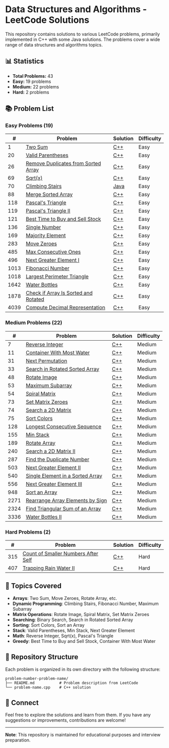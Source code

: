 # Data Structures and Algorithms - LeetCode Solutions

This repository contains solutions to various LeetCode problems, primarily implemented in C++ with some Java solutions. The problems cover a wide range of data structures and algorithms topics.

## 📊 Statistics

- **Total Problems:** 43
- **Easy:** 19 problems
- **Medium:** 22 problems
- **Hard:** 2 problems

## 📚 Problem List

### Easy Problems (19)

| # | Problem | Solution | Difficulty |
|---|---------|----------|------------|
| 1 | [Two Sum](https://leetcode.com/problems/two-sum) | [C++](./1-two-sum/two-sum.cpp) | Easy |
| 20 | [Valid Parentheses](https://leetcode.com/problems/valid-parentheses) | [C++](./20-valid-parentheses/valid-parentheses.cpp) | Easy |
| 26 | [Remove Duplicates from Sorted Array](https://leetcode.com/problems/remove-duplicates-from-sorted-array) | [C++](./26-remove-duplicates-from-sorted-array/remove-duplicates-from-sorted-array.cpp) | Easy |
| 69 | [Sqrt(x)](https://leetcode.com/problems/sqrtx) | [C++](./69-sqrtx/sqrtx.cpp) | Easy |
| 70 | [Climbing Stairs](https://leetcode.com/problems/climbing-stairs) | [Java](./70-climbing-stairs/climbing-stairs.java) | Easy |
| 88 | [Merge Sorted Array](https://leetcode.com/problems/merge-sorted-array) | [C++](./88-merge-sorted-array/merge-sorted-array.cpp) | Easy |
| 118 | [Pascal's Triangle](https://leetcode.com/problems/pascals-triangle) | [C++](./118-pascals-triangle/pascals-triangle.cpp) | Easy |
| 119 | [Pascal's Triangle II](https://leetcode.com/problems/pascals-triangle-ii) | [C++](./119-pascals-triangle-ii/pascals-triangle-ii.cpp) | Easy |
| 121 | [Best Time to Buy and Sell Stock](https://leetcode.com/problems/best-time-to-buy-and-sell-stock) | [C++](./121-best-time-to-buy-and-sell-stock/best-time-to-buy-and-sell-stock.cpp) | Easy |
| 136 | [Single Number](https://leetcode.com/problems/single-number) | [C++](./136-single-number/single-number.cpp) | Easy |
| 169 | [Majority Element](https://leetcode.com/problems/majority-element) | [C++](./169-majority-element/majority-element.cpp) | Easy |
| 283 | [Move Zeroes](https://leetcode.com/problems/move-zeroes) | [C++](./283-move-zeroes/move-zeroes.cpp) | Easy |
| 485 | [Max Consecutive Ones](https://leetcode.com/problems/max-consecutive-ones) | [C++](./485-max-consecutive-ones/max-consecutive-ones.cpp) | Easy |
| 496 | [Next Greater Element I](https://leetcode.com/problems/next-greater-element-i) | [C++](./496-next-greater-element-i/next-greater-element-i.cpp) | Easy |
| 1013 | [Fibonacci Number](https://leetcode.com/problems/fibonacci-number) | [C++](./1013-fibonacci-number/fibonacci-number.cpp) | Easy |
| 1018 | [Largest Perimeter Triangle](https://leetcode.com/problems/largest-perimeter-triangle) | [C++](./1018-largest-perimeter-triangle/largest-perimeter-triangle.cpp) | Easy |
| 1642 | [Water Bottles](https://leetcode.com/problems/water-bottles) | [C++](./1642-water-bottles/water-bottles.cpp) | Easy |
| 1878 | [Check if Array Is Sorted and Rotated](https://leetcode.com/problems/check-if-array-is-sorted-and-rotated) | [C++](./1878-check-if-array-is-sorted-and-rotated/check-if-array-is-sorted-and-rotated.cpp) | Easy |
| 4039 | [Compute Decimal Representation](https://leetcode.com/problems/compute-decimal-representation) | [C++](./4039-compute-decimal-representation/compute-decimal-representation.cpp) | Easy |

### Medium Problems (22)

| # | Problem | Solution | Difficulty |
|---|---------|----------|------------|
| 7 | [Reverse Integer](https://leetcode.com/problems/reverse-integer) | [C++](./7-reverse-integer/reverse-integer.cpp) | Medium |
| 11 | [Container With Most Water](https://leetcode.com/problems/container-with-most-water) | [C++](./11-container-with-most-water/container-with-most-water.cpp) | Medium |
| 31 | [Next Permutation](https://leetcode.com/problems/next-permutation) | [C++](./31-next-permutation/next-permutation.cpp) | Medium |
| 33 | [Search in Rotated Sorted Array](https://leetcode.com/problems/search-in-rotated-sorted-array) | [C++](./33-search-in-rotated-sorted-array/search-in-rotated-sorted-array.cpp) | Medium |
| 48 | [Rotate Image](https://leetcode.com/problems/rotate-image) | [C++](./48-rotate-image/rotate-image.cpp) | Medium |
| 53 | [Maximum Subarray](https://leetcode.com/problems/maximum-subarray) | [C++](./53-maximum-subarray/maximum-subarray.cpp) | Medium |
| 54 | [Spiral Matrix](https://leetcode.com/problems/spiral-matrix) | [C++](./54-spiral-matrix/spiral-matrix.cpp) | Medium |
| 73 | [Set Matrix Zeroes](https://leetcode.com/problems/set-matrix-zeroes) | [C++](./73-set-matrix-zeroes/set-matrix-zeroes.cpp) | Medium |
| 74 | [Search a 2D Matrix](https://leetcode.com/problems/search-a-2d-matrix) | [C++](./74-search-a-2d-matrix/search-a-2d-matrix.cpp) | Medium |
| 75 | [Sort Colors](https://leetcode.com/problems/sort-colors) | [C++](./75-sort-colors/sort-colors.cpp) | Medium |
| 128 | [Longest Consecutive Sequence](https://leetcode.com/problems/longest-consecutive-sequence) | [C++](./128-longest-consecutive-sequence/longest-consecutive-sequence.cpp) | Medium |
| 155 | [Min Stack](https://leetcode.com/problems/min-stack) | [C++](./155-min-stack/min-stack.cpp) | Medium |
| 189 | [Rotate Array](https://leetcode.com/problems/rotate-array) | [C++](./189-rotate-array/rotate-array.cpp) | Medium |
| 240 | [Search a 2D Matrix II](https://leetcode.com/problems/search-a-2d-matrix-ii) | [C++](./240-search-a-2d-matrix-ii/search-a-2d-matrix-ii.cpp) | Medium |
| 287 | [Find the Duplicate Number](https://leetcode.com/problems/find-the-duplicate-number) | [C++](./287-find-the-duplicate-number/find-the-duplicate-number.cpp) | Medium |
| 503 | [Next Greater Element II](https://leetcode.com/problems/next-greater-element-ii) | [C++](./503-next-greater-element-ii/next-greater-element-ii.cpp) | Medium |
| 540 | [Single Element in a Sorted Array](https://leetcode.com/problems/single-element-in-a-sorted-array) | [C++](./540-single-element-in-a-sorted-array/single-element-in-a-sorted-array.cpp) | Medium |
| 556 | [Next Greater Element III](https://leetcode.com/problems/next-greater-element-iii) | [C++](./556-next-greater-element-iii/next-greater-element-iii.cpp) | Medium |
| 948 | [Sort an Array](https://leetcode.com/problems/sort-an-array) | [C++](./948-sort-an-array/sort-an-array.cpp) | Medium |
| 2271 | [Rearrange Array Elements by Sign](https://leetcode.com/problems/rearrange-array-elements-by-sign) | [C++](./2271-rearrange-array-elements-by-sign/rearrange-array-elements-by-sign.cpp) | Medium |
| 2324 | [Find Triangular Sum of an Array](https://leetcode.com/problems/find-triangular-sum-of-an-array) | [C++](./2324-find-triangular-sum-of-an-array/find-triangular-sum-of-an-array.cpp) | Medium |
| 3336 | [Water Bottles II](https://leetcode.com/problems/water-bottles-ii) | [C++](./3336-water-bottles-ii/water-bottles-ii.cpp) | Medium |

### Hard Problems (2)

| # | Problem | Solution | Difficulty |
|---|---------|----------|------------|
| 315 | [Count of Smaller Numbers After Self](https://leetcode.com/problems/count-of-smaller-numbers-after-self) | [C++](./315-count-of-smaller-numbers-after-self/count-of-smaller-numbers-after-self.cpp) | Hard |
| 407 | [Trapping Rain Water II](https://leetcode.com/problems/trapping-rain-water-ii) | [C++](./407-trapping-rain-water-ii/trapping-rain-water-ii.cpp) | Hard |

## 🚀 Topics Covered

- **Arrays**: Two Sum, Move Zeroes, Rotate Array, etc.
- **Dynamic Programming**: Climbing Stairs, Fibonacci Number, Maximum Subarray
- **Matrix Operations**: Rotate Image, Spiral Matrix, Set Matrix Zeroes
- **Searching**: Binary Search, Search in Rotated Sorted Array
- **Sorting**: Sort Colors, Sort an Array
- **Stack**: Valid Parentheses, Min Stack, Next Greater Element
- **Math**: Reverse Integer, Sqrt(x), Pascal's Triangle
- **Greedy**: Best Time to Buy and Sell Stock, Container With Most Water

## 📝 Repository Structure

Each problem is organized in its own directory with the following structure:
```
problem-number-problem-name/
├── README.md           # Problem description from LeetCode
└── problem-name.cpp    # C++ solution
```

## 🔗 Connect

Feel free to explore the solutions and learn from them. If you have any suggestions or improvements, contributions are welcome!

---

**Note**: This repository is maintained for educational purposes and interview preparation.